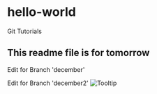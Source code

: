 # hello-world
Git Tutorials

## This readme file is for tomorrow
Edit for Branch 'december'

Edit for Branch 'december2'
![](http://goodesign.in.th/Images/logo_main.png "Tooltip")
